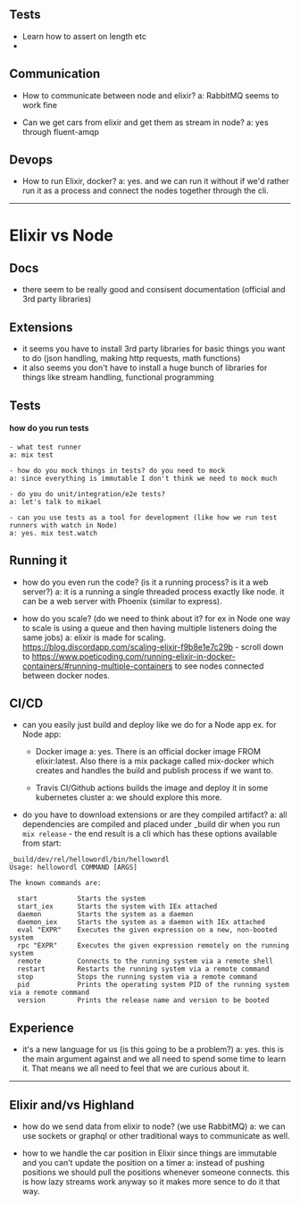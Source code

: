 ## Tests

- Learn how to assert on length etc
-

## Communication

- How to communicate between node and elixir?
  a: RabbitMQ seems to work fine

- Can we get cars from elixir and get them as stream in node?
  a: yes through fluent-amqp

## Devops

- How to run Elixir, docker?
  a: yes. and we can run it without if we'd rather run it as a process and connect the nodes together through the cli.

---

# Elixir vs Node

## Docs
  - there seem to be really good and consisent documentation (official and 3rd party libraries)

## Extensions
  - it seems you have to install 3rd party libraries for basic things you want to do (json handling, making http requests, math functions)
  - it also seems you don't have to install a huge bunch of libraries for things like stream handling, functional programming

## Tests

  #### how do you run tests
    - what test runner
    a: mix test

    - how do you mock things in tests? do you need to mock
    a: since everything is immutable I don't think we need to mock much

    - do you do unit/integration/e2e tests?
    a: let's talk to mikael

    - can you use tests as a tool for development (like how we run test runners with watch in Node)
    a: yes. mix test.watch

## Running it
  - how do you even run the code? (is it a running process? is it a web server?)
  a: it is a running a single threaded process exactly like node. it can be a web server with Phoenix (similar to express).

  - how do you scale? (do we need to think about it? for ex in Node one way to scale is using a queue and then having multiple listeners doing the same jobs)
  a: elixir is made for scaling. https://blog.discordapp.com/scaling-elixir-f9b8e1e7c29b - scroll down to https://www.poeticoding.com/running-elixir-in-docker-containers/#running-multiple-containers to see nodes connected between docker nodes.

## CI/CD
  - can you easily just build and deploy like we do for a Node app
    ex. for Node app:
      - Docker image
      a: yes. There is an official docker image FROM elixir:latest. Also there is a mix package called mix-docker which creates and handles the build and publish process if we want to. 

      - Travis CI/Github actions builds the image and deploy it in some kubernetes cluster
      a: we should explore this more. 

  - do you have to download extensions or are they compiled artifact?
  a: all dependencies are compiled and placed under _build dir when you run `mix release` - the end result is a cli  which has these options available from start:

  ```
  _build/dev/rel/hellowordl/bin/hellowordl
Usage: hellowordl COMMAND [ARGS]

The known commands are:

    start          Starts the system
    start_iex      Starts the system with IEx attached
    daemon         Starts the system as a daemon
    daemon_iex     Starts the system as a daemon with IEx attached
    eval "EXPR"    Executes the given expression on a new, non-booted system
    rpc "EXPR"     Executes the given expression remotely on the running system
    remote         Connects to the running system via a remote shell
    restart        Restarts the running system via a remote command
    stop           Stops the running system via a remote command
    pid            Prints the operating system PID of the running system via a remote command
    version        Prints the release name and version to be booted
  ```

## Experience
  - it's a new language for us (is this going to be a problem?)
  a: yes. this is the main argument against and we all need to spend some time to learn it. That means we all need to feel that we are curious about it.

---

## Elixir and/vs Highland

- how do we send data from elixir to node? (we use RabbitMQ)
  a: we can use sockets or graphql or other traditional ways to communicate as well.

- how to we handle the car position in Elixir since things are immutable and you can't update the position on a timer
  a: instead of pushing positions we should pull the positions whenever someone connects. this is how lazy streams work anyway so it makes more sence to do it that way.